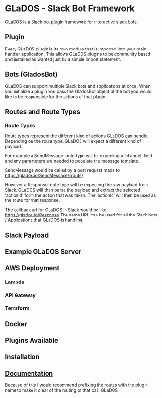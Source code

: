 # GLaDOS - Slack Bot Framework 
GLaDOS is a Slack bot plugin framework for interactive slack bots. 

## Plugin
Every GLaDOS plugin is its own module that is imported into your main handler application. This allows GLaDOS plugins to be community based and installed as wanted just by a simple import statement. 

## Bots (GladosBot)
GLaDOS can support multiple Slack bots and applications at once. When you initialize a plugin you pass the GladosBot object of the bot you would like to be responsible for the actions of that plugin. 

## Routes and Route Types
### Route Types
Route types represent the different kind of actions GLaDOS can handle. Depending on the route type, GLaDOS will expect a different kind of payload. 

For example a SendMessage route type will be expecting a ‘channel’ field and any parameters are needed to populate the message template.

SendMessage would be called by a post request made to https://glados.io/SendMessage/{route}

However a Response route type will be expecting the raw payload from Slack. GLaDOS will then parse the payload and extract the selected ‘actionId’ form the action that was taken. The ‘actionId’ will then be used as the route for that response. 

The callback url for GLaDOS in Slack would be like: https://glados.io/Response
The same URL can be used for all the Slack bots / Applications that GLaDOS is handling. 

## Slack Payload

## Example GLaDOS Server

## AWS Deployment
### Lambda
### API Gateway
### Terraform

## Docker

## Plugins Available 

## Installation

## [Documentation](https://zpriddy.github.io/GLaDOS/index.html) 


Because of this I would recommend prefixing the routes with the plugin name to make it clear of the routing of that call. GLaDOS
